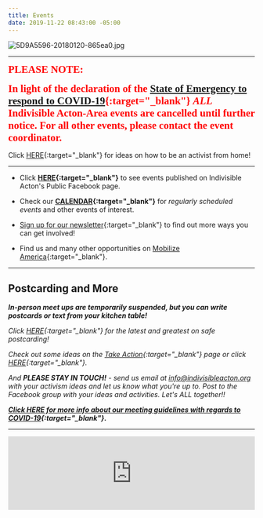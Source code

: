 ```yaml
---
title: Events
date: 2019-11-22 08:43:00 -05:00
---
```


![5D9A5596-20180120-865ea0.jpg](/uploads/5D9A5596-20180120-865ea0.jpg)

---

<span style="font-family:Papyrus; font-size:1.5em; color:red;">**PLEASE NOTE:**</span>

<span style="font-family:Papyrus; font-size:1.5em; color:red;">**In light of the declaration of the [State of Emergency to respond to COVID-19](https://www.mass.gov/executive-orders/no-591-declaration-of-a-state-of-emergency-to-respond-to-covid-19){:target="_blank"} *ALL* Indivisible Acton-Area events are cancelled until further notice. For all other events, please contact the event coordinator.**</span>

Click [HERE](https://docs.google.com/document/d/1kyf7CodM3JF2oRbuYk25Fi5gzvc3XTelUwJXx6pW3oI/edit?usp=sharing){:target="_blank"} for ideas on how to be an activist from home!

---

* Click **[HERE](https://www.facebook.com/pg/IndivisibleActon/events/?ref=page_internal){:target="_blank"}** to see events published on Indivisible Acton's Public Facebook page.


* Check our **[CALENDAR](http://www.indivisibleacton.org/calendar.html){:target="_blank"}** for *regularly scheduled events* and other events of interest.

* [Sign up for our newsletter](https://actionnetwork.org/forms/join-indivisible-acton?source=direct_link&referrer=group-indivisible-acton){:target="_blank"} to find out more ways you can get involved!

* Find us and many other opportunities on [Mobilize America](https://www.mobilize.us/indivisibleacton-area/){:target="_blank"}.


---

## Postcarding and More

***In-person meet ups are temporarily suspended, but you can write postcards or text from your kitchen table!***

*Click [HERE](https://docs.google.com/document/d/1756GTNx8WnkRc2m9HyiEtQ7v8uCmDqVRFngE8GMj-lA/edit?usp=sharing){:target="_blank"} for the latest and greatest on safe postcarding!*

*Check out some ideas on the [Take Action](http://www.indivisibleacton.org/take-action.html){:target="_blank"} page or click [HERE](https://docs.google.com/document/d/1kyf7CodM3JF2oRbuYk25Fi5gzvc3XTelUwJXx6pW3oI/edit?usp=sharing){:target="_blank"}.*

*And **PLEASE STAY IN TOUCH!** - send us email at  [info@indivisibleacton.org](mailto:info@indivisibleacton.org) with your activism ideas and let us know what you're up to.  Post to the Facebook group with your ideas and activities.  Let's ALL together!!*

***[Click HERE for more info about our meeting guidelines with regards to COVID-19](https://docs.google.com/document/d/1DSwMiE1I9syvJv1nP2i_8ihsBGCG6TDnPMcMSNtrry4/view){:target="_blank"}.***  

---

<iframe src="https://www.mobilize.us/embed/indivisibleacton-area/feed/"
	style="border:none;"
	width="100%"
	id="mobilize-feed-iframe">
</iframe>

<script src="https://cdnjs.cloudflare.com/ajax/libs/iframe-resizer/3.6.1/iframeResizer.min.js">
</script>

<script>iFrameResize({}, '#mobilize-feed-iframe')</script>

